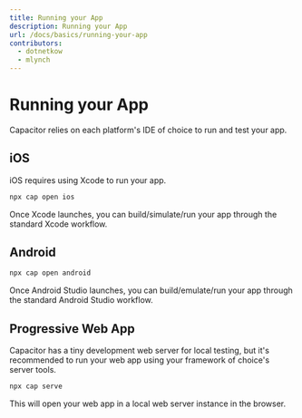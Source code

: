 ```yaml
---
title: Running your App 
description: Running your App
url: /docs/basics/running-your-app
contributors:
  - dotnetkow
  - mlynch
---
```


# Running your App

<p class="intro">Capacitor relies on each platform's IDE of choice to run and test your app.</p>

## iOS

iOS requires using Xcode to run your app.

```bash
npx cap open ios
```

Once Xcode launches, you can build/simulate/run your app through the standard Xcode workflow.

## Android

```bash
npx cap open android
```

Once Android Studio launches, you can build/emulate/run your app through the standard Android Studio workflow.

## Progressive Web App

Capacitor has a tiny development web server for local testing, but it's recommended to run your web app
using your framework of choice's server tools.

```bash
npx cap serve
```

This will open your web app in a local web server instance in the browser.
